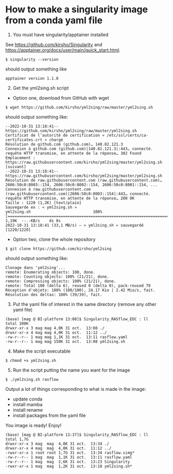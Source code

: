 # How to make a singularity image from a conda yaml file  

1. You must have singularity/apptainer installed

See https://github.com/kirsho/Singularity and https://apptainer.org/docs/user/main/quick_start.html. 

```
$ singularity --version
```
should output something like 
```
apptainer version 1.1.0
```

2. Get the yml2sing.sh script

- Option one, download from GitHub with wget
```
$ wget https://github.com/kirsho/yml2sing/raw/master/yml2sing.sh
```
should output something like: 
```
--2022-10-31 13:18:41--  https://github.com/kirsho/yml2sing/raw/master/yml2sing.sh
Certificat de l’autorité de certification « /etc/ssl/certs/ca-certificates.crt » chargé
Résolution de github.com (github.com)… 140.82.121.3
Connexion à github.com (github.com)|140.82.121.3|:443… connecté.
requête HTTP transmise, en attente de la réponse… 302 Found
Emplacement : https://raw.githubusercontent.com/kirsho/yml2sing/master/yml2sing.sh [suivant]
--2022-10-31 13:18:41--  https://raw.githubusercontent.com/kirsho/yml2sing/master/yml2sing.sh
Résolution de raw.githubusercontent.com (raw.githubusercontent.com)… 2606:50c0:8003::154, 2606:50c0:8002::154, 2606:50c0:8001::154, ...
Connexion à raw.githubusercontent.com (raw.githubusercontent.com)|2606:50c0:8003::154|:443… connecté.
requête HTTP transmise, en attente de la réponse… 200 OK
Taille : 1220 (1,2K) [text/plain]
Sauvegarde en : « yml2sing.sh »
yml2sing.sh                           100%[=========================================================================>]   1,19K  --.-KB/s    ds 0s      
2022-10-31 13:18:41 (33,1 MB/s) — « yml2sing.sh » sauvegardé [1220/1220]
```

- Option two, clone the whole repository

```
$ git clone https://github.com/kirsho/yml2sing
```
should output something like:
```
Clonage dans 'yml2sing'...
remote: Enumerating objects: 100, done.
remote: Counting objects: 100% (21/21), done.
remote: Compressing objects: 100% (21/21), done.
remote: Total 100 (delta 6), reused 0 (delta 0), pack-reused 79
Réception d'objets: 100% (100/100), 24.17 Kio | 2.42 Mio/s, fait.
Résolution des deltas: 100% (39/39), fait.
```

3. Put the yaml file of interest in the same directory (remove any other yaml file)

```
(base) [mag @ BI-platform 13:08]$ Singularity_RASflow_EDC : ll
total 200K
drwxr-xr-x 3 mag mag 4,0K 31 oct.  13:08 ./
drwxr-xr-x 4 mag mag 4,0K 31 oct.  11:12 ../
-rw-r--r-- 1 mag mag 1,1K 31 oct.  13:11 rasflow.yaml
-rw-r--r-- 1 mag mag 150K 31 oct.  13:08 yml2sing.sh
```

4. Make the script executable

```
$ chmod +x yml2sing.sh 
```

5. Run the script 
putting the name you want for the image

```
$ ./yml2sing.sh rasflow
```
Output a lot of things corresponding to what is made in the image: 
- update conda
- install mamba
- install rename
- install packages from the yaml file

You image is ready! Enjoy!

```
(base) [mag @ BI-platform 13:37]$ Singularity_RASflow_EDC : ll
total 1,7G
drwxr-xr-x 3 mag  mag  4,0K 31 oct.  13:34 ./
drwxr-xr-x 4 mag  mag  4,0K 31 oct.  11:12 ../
-rwxr-xr-x 1 root root 1,7G 31 oct.  13:34 rasflow.simg*
-rw-r--r-- 1 mag  mag  1,1K 31 oct.  13:11 rasflow.yaml
-rw-r--r-- 1 mag  mag  2,6K 31 oct.  13:23 Singularity
-rwxr-xr-x 1 mag  mag  1,2K 31 oct.  13:18 yml2sing.sh*
```
